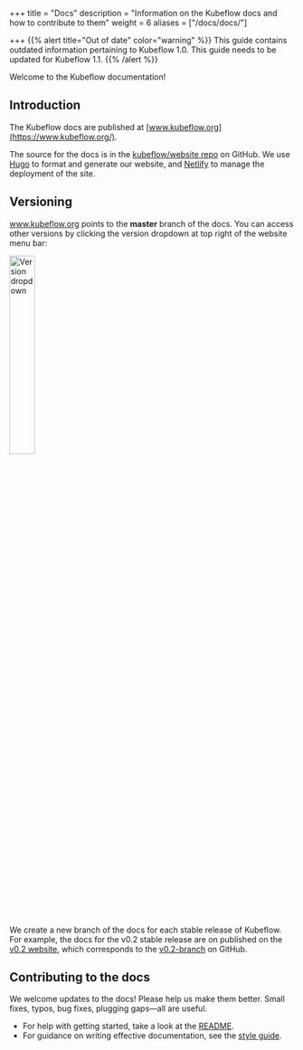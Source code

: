 +++
title =  "Docs"
description = "Information on the Kubeflow docs and how to contribute to them"
weight = 6
aliases = ["/docs/docs/"]
                    
+++
{{% alert title="Out of date" color="warning" %}}
This guide contains outdated information pertaining to Kubeflow 1.0. This guide
needs to be updated for Kubeflow 1.1.
{{% /alert %}}

Welcome to the Kubeflow documentation!

## Introduction

The Kubeflow docs are published at 
[www.kubeflow.org](https://www.kubeflow.org/).

The source for the docs is in the 
[kubeflow/website repo](https://github.com/kubeflow/website/) on GitHub.
We use [Hugo](https://gohugo.io/) to format and generate our website, and
[Netlify](https://www.netlify.com/) to manage the deployment of the site.

## Versioning

www.kubeflow.org points to the **master** branch of the docs. You can access
other versions by clicking the version dropdown at top right of the website
menu bar:

<img src="/docs/images/version-dropdown.png" 
  alt="Version dropdown"
  style="width:30%;"
  class="mt-3 mb-3 border border-info rounded">

We create a new branch of the docs for each stable release of Kubeflow. 
For example, the docs for the v0.2 stable release are on published on the
[v0.2 website](https://v0-2.kubeflow.org/docs/about/kubeflow/), which
corresponds to the
[v0.2-branch](https://github.com/kubeflow/website/tree/v0.2-branch) on
GitHub.

## Contributing to the docs

We welcome updates to the docs! Please help us make them better. Small fixes,
typos, bug fixes, plugging gaps&mdash;all are useful. 

* For help with getting started, take a look at the 
  [README](https://github.com/kubeflow/website/blob/master/README.md).
* For guidance on writing effective documentation, see the 
  [style guide](/docs/about/style-guide/).
